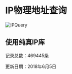 # IP物理地址查询

![IPQuery](https://github.com/iBearcat/IPAddressQuery/blob/master/IPQuery.jpg?raw=true)

## 使用纯真IP库

记录总数：469445条

更新日期：2018年6月5日
